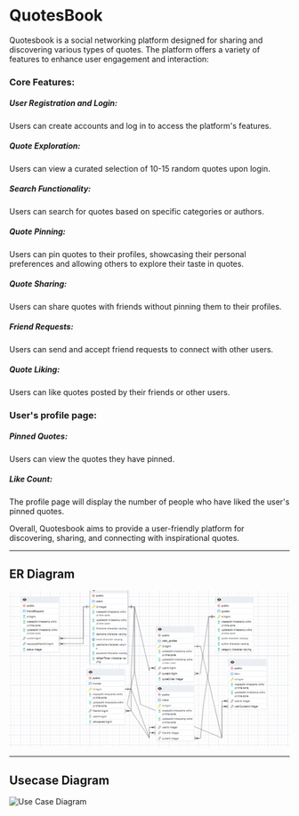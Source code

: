 # QuotesBook
Quotesbook is a social networking platform designed for sharing and discovering various types of quotes. The platform offers a variety of features to enhance user engagement and interaction:

### Core Features:
##### User Registration and Login: 
Users can create accounts and log in to access the platform's features.
##### Quote Exploration: 
Users can view a curated selection of 10-15 random quotes upon login.
##### Search Functionality: 
Users can search for quotes based on specific categories or authors.
##### Quote Pinning: 
Users can pin quotes to their profiles, showcasing their personal preferences and allowing others to explore their taste in quotes.
##### Quote Sharing: 
Users can share quotes with friends without pinning them to their profiles.
##### Friend Requests: 
Users can send and accept friend requests to connect with other users.
##### Quote Liking: 
Users can like quotes posted by their friends or other users.

### User's profile page:
##### Pinned Quotes: 
Users can view the quotes they have pinned.
##### Like Count: 
The profile page will display the number of people who have liked the user's pinned quotes.


Overall, Quotesbook aims to provide a user-friendly platform for discovering, sharing, and connecting with inspirational quotes.

---
## ER Diagram

![ER Diagram](/diagrams/ERD.png "Quotesbook ER Diagram")

---
## Usecase Diagram

![Use Case Diagram](/diagrams/UsecaeDiagram.png "Quotesbook Use Case Diagram")



